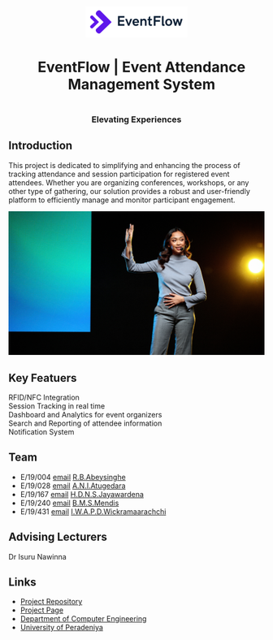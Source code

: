 <div align="center">
  <img src="./docs/images/eventflow.png" alt="EventFlow Logo" width="200">
  <h1 style="display: inline-block; margin-left: 20px;">EventFlow | Event Attendance Management System</h1>
  <h3> Elevating Experiences</h3>
</div>

<!-- <div align="center">

[![Contributors][contributors-shield]](https://github.com/cepdnaclk/e19-3yp-Event-Attendance-Management-System/graphs/contributors)&ensp;
[![Forks][forks-shield]](https://github.com/cepdnaclk/e19-3yp-Event-Attendance-Management-System/network/members)&ensp;
[![Stargazers][stars-shield]](https://github.com/cepdnaclk/e19-3yp-Event-Attendance-Management-System/stargazers)&ensp;
[![Issues][issues-shield]](https://github.com/cepdnaclk/e19-3yp-Event-Attendance-Management-System/issues)

</div> -->

## Introduction

This project is dedicated to simplifying and enhancing the process of tracking attendance and session participation for registered event attendees. Whether you are organizing conferences, workshops, or any other type of gathering, our solution provides a robust and user-friendly platform to efficiently manage and monitor participant engagement.

[![Example Video](./docs/images/thumbnail.png)](https://www.youtube.com/watch?v=6XMMViNymo0)

## Key Featuers

RFID/NFC Integration <br>
Session Tracking in real time <br>
Dashboard and Analytics for event organizers <br>
Search and Reporting of attendee information <br>
Notification System <br>

## Team

- E/19/004 [email](e19003@eng.pdn.ac.lk) [R.B.Abeysinghe](https://github.com/RavinduBA)
- E/19/028 [email](e19028@eng.pdn.ac.lk) [A.N.I.Atugedara](https://github.com/NilakshiInduwara)
- E/19/167 [email](e19167@eng.pdn.ac.lk) [H.D.N.S.Jayawardena](https://github.com/sath8)
- E/19/240 [email](e19240@eng.pdn.ac.lk) [B.M.S.Mendis](https://github.com/Shenal-M)
- E/19/431 [email](e19431@eng.pdn.ac.lk) [I.W.A.P.D.Wickramaarachchi](https://github.com/Prageeth-Dananjaya)

## Advising Lecturers

Dr Isuru Nawinna

## Links

- [Project Repository](https://github.com/cepdnaclk/e19-3yp-Event-Attendance-Management-System)
- [Project Page](https://cepdnaclk.github.io/e19-3yp-Event-Attendance-Management-System/)
- [Department of Computer Engineering](http://www.ce.pdn.ac.lk/)
- [University of Peradeniya](https://eng.pdn.ac.lk/)

[//]: # "Please refer this to learn more about Markdown syntax"
[//]: # "https://github.com/adam-p/markdown-here/wiki/Markdown-Cheatsheet"
